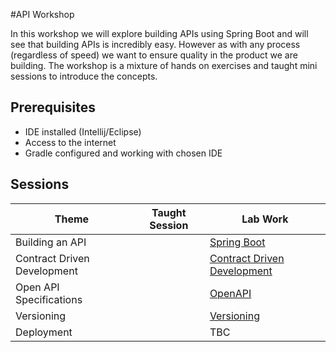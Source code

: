 #API Workshop

In this workshop we will explore building APIs using Spring Boot and will see that building 
APIs is incredibly easy. 
However as with any process (regardless of speed) we want to ensure quality in the product we are building.
The workshop is a mixture of hands on exercises and taught mini sessions to introduce the concepts.

## Prerequisites 

* IDE installed (Intellij/Eclipse) 
* Access to the internet 
* Gradle configured and working with chosen IDE

## Sessions


| Theme   |      Taught Session      |  Lab Work |
|---------|-------------|------|
| Building an API | | [Spring Boot](/01-spring-boot/README.md) |
| Contract Driven Development | | [Contract Driven Development](/02-contracts)|
| Open API Specifications | | [OpenAPI](/03-open-api) | 
| Versioning | | [Versioning](/04-versioning)| 
| Deployment | | TBC|

